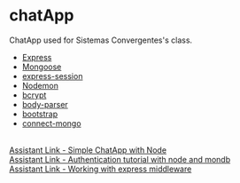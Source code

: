 # chatApp
ChatApp used for Sistemas Convergentes's class.
<br>
<ul>
  <li><a href="https://www.npmjs.com/package/express">Express</a></li>
  <li><a href="https://www.npmjs.com/package/mongoose">Mongoose</a></li>
  <li><a href="https://www.npmjs.com/package/express-session">express-session</a></li>
  <li><a href="https://www.npmjs.com/package/nodemon">Nodemon</a></li>
  <li><a href="https://www.npmjs.com/package/bcrypt">bcrypt</a></li>
  <li><a href="https://www.npmjs.com/package/body-parser">body-parser</a></li>
  <li><a href="https://www.npmjs.com/package/bootstrap">bootstrap</a></li>
  <li><a href="https://www.npmjs.com/package/connect-mongo">connect-mongo</a></li>
</ul>  
<br>
<a href="https://medium.com/@noufel.gouirhate/build-a-simple-chat-app-with-node-js-and-socket-io-ea716c093088"> Assistant Link - Simple ChatApp with Node</a>
<br>
<a href="https://medium.com/createdd-notes/starting-with-authentication-a-tutorial-with-node-js-and-mongodb-25d524ca0359"> Assistant Link - Authentication tutorial with node and mondb</a>
<br>
<a href="https://expressjs.com/en/guide/writing-middleware.html"> Assistant Link - Working with express middleware</a>
